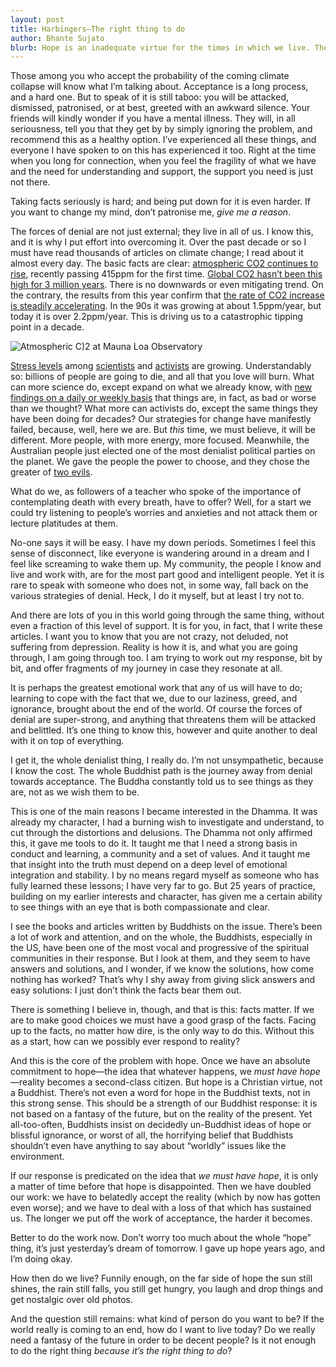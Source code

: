 ```yaml
---
layout: post
title: Harbingers—The right thing to do
author: Bhante Sujato
blurb: Hope is an inadequate virtue for the times in which we live. The real question we must ask ourselves is: regardless of how things turn out, what kind of person do we want to be?
---
```


Those among you who accept the probability of the coming climate collapse will know what I’m talking about. Acceptance is a long process, and a hard one. But to speak of it is still taboo: you will be attacked, dismissed, patronised, or at best, greeted with an awkward silence. Your friends will kindly wonder if you have a mental illness. They will, in all seriousness, tell you that they get by by simply ignoring the problem, and recommend this as a healthy option. I’ve experienced all these things, and everyone I have spoken to on this has experienced it too. Right at the time when you long for connection, when you feel the fragility of what we have and the need for understanding and support, the support you need is just not there.

Taking facts seriously is hard; and being put down for it is even harder. If you want to change my mind, don’t patronise me, *give me a reason*.

The forces of denial are not just external; they live in all of us. I know this, and it is why I put effort into overcoming it. Over the past decade or so I must have read thousands of articles on climate change; I read about it almost every day. The basic facts are clear: [atmospheric CO2 continues to rise](https://www.esrl.noaa.gov/gmd/ccgg/trends/full.html), recently passing 415ppm for the first time. [Global CO2 hasn’t been this high for 3 million years](https://www.independent.co.uk/environment/climate-change-carbon-dioxide-levels-high-history-warming-global-temperatures-a8911331.html). There is no downwards or even mitigating trend. On the contrary, the results from this year confirm that [the rate of CO2 increase is steadily accelerating](https://www.theguardian.com/environment/2019/jun/04/latest-data-shows-steep-rises-in-co2-for-seventh-year). In the 90s it was growing at about 1.5ppm/year, but today it is over 2.2ppm/year. This is driving us to a catastrophic tipping point in a decade.

![Atmospheric C)2 at Mauna Loa Observatory](https://www.esrl.noaa.gov/gmd/webdata/ccgg/trends/co2_data_mlo.png)

[Stress levels](https://grist.org/climate-energy/climate-depression-is-for-real-just-ask-a-scientist/) among [scientists](https://judithcurry.com/2015/07/10/pre-traumatic-stress-syndrome-climate-scientists-speak-out/) and [activists](https://www.bu.edu/research/articles/climate-grief/) are growing. Understandably so: billions of people are going to die, and all that you love will burn. What can more science do, except expand on what we already know, with [new findings on a daily or weekly basis](https://www.theguardian.com/environment/2019/jun/03/climate-crisis-seriously-damaging-human-health-report-finds) that things are, in fact, as bad or worse than we thought? What more can activists do, except the same things they have been doing for decades? Our strategies for change have manifestly failed, because, well, here we are. But *this* time, we must believe, it will be different. More people, with more energy, more focused. Meanwhile, the Australian people just elected one of the most denialist political parties on the planet. We gave the people the power to choose, and they chose the greater of [two evils](https://www.theguardian.com/australia-news/2019/jun/04/qa-labor-made-huge-error-in-being-silent-over-coal-joel-fitzgibbon-says).

What do we, as followers of a teacher who spoke of the importance of contemplating death with every breath, have to offer? Well, for a start we could try listening to people’s worries and anxieties and not attack them or lecture platitudes at them.

No-one says it will be easy. I have my down periods. Sometimes I feel this sense of disconnect, like everyone is wandering around in a dream and I feel like screaming to wake them up. My community, the people I know and live and work with, are for the most part good and intelligent people. Yet it is rare to speak with someone who does not, in some way, fall back on the various strategies of denial. Heck, I do it myself, but at least I try not to.

And there are lots of you in this world going through the same thing, without even a fraction of this level of support. It is for you, in fact, that I write these articles. I want you to know that you are not crazy, not deluded, not suffering from depression. Reality is how it is, and what you are going through, I am going through too. I am trying to work out my response, bit by bit, and offer fragments of my journey in case they resonate at all.

It is perhaps the greatest emotional work that any of us will have to do; learning to cope with the fact that we, due to our laziness, greed, and ignorance, brought about the end of the world. Of course the forces of denial are super-strong, and anything that threatens them will be attacked and belittled. It’s one thing to know this, however and quite another to deal with it on top of everything.

I get it, the whole denialist thing, I really do. I’m not unsympathetic, because I know the cost. The whole Buddhist path is the journey away from denial towards acceptance. The Buddha constantly told us to see things as they are, not as we wish them to be.

This is one of the main reasons I became interested in the Dhamma. It was already my character, I had a burning wish to investigate and understand, to cut through the distortions and delusions. The Dhamma not only affirmed this, it gave me tools to do it. It taught me that I need a strong basis in conduct and learning, a community and a set of values. And it taught me that insight into the truth must depend on a deep level of emotional integration and stability. I by no means regard myself as someone who has fully learned these lessons; I have very far to go. But 25 years of practice, building on my earlier interests and character, has given me a certain ability to see things with an eye that is both compassionate and clear.

I see the books and articles written by Buddhists on the issue. There’s been a lot of work and attention, and on the whole, the Buddhists, especially in the US, have been one of the most vocal and progressive of the spiritual communities in their response. But I look at them, and they seem to have answers and solutions, and I wonder, if we know the solutions, how come nothing has worked? That’s why I shy away from giving slick answers and easy solutions: I just don’t think the facts bear them out.

There is something I believe in, though, and that is this: facts matter. If we are to make good choices we must have a good grasp of the facts. Facing up to the facts, no matter how dire, is the only way to do this. Without this as a start, how can we possibly ever respond to reality?

And this is the core of the problem with hope. Once we have an absolute commitment to hope—the idea that whatever happens, we *must have hope*—reality becomes a second-class citizen. But hope is a Christian virtue, not a Buddhist. There’s not even a word for hope in the Buddhist texts, not in this strong sense. This should be a strength of our Buddhist response: it is not based on a fantasy of the future, but on the reality of the present. Yet all-too-often, Buddhists insist on decidedly un-Buddhist ideas of hope or blissful ignorance, or worst of all, the horrifying belief that Buddhists shouldn’t even have anything to say about “worldly” issues like the environment.

If our response is predicated on the idea that *we must have hope*, it is only a matter of time before that hope is disappointed. Then we have doubled our work: we have to belatedly accept the reality (which by now has gotten even worse); and we have to deal with a loss of that which has sustained us. The longer we put off the work of acceptance, the harder it becomes.

Better to do the work now. Don’t worry too much about the whole “hope” thing, it’s just yesterday’s dream of tomorrow. I gave up hope years ago, and I’m doing okay.

How then do we live? Funnily enough, on the far side of hope the sun still shines, the rain still falls, you still get hungry, you laugh and drop things and get nostalgic over old photos.

And the question still remains: what kind of person do you want to be? If the world really is coming to an end, how do I want to live today? Do we really need a fantasy of the future in order to be decent people? Is it not enough to do the right thing *because it’s the right thing to do*?
